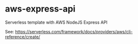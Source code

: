 # aws-express-api
Serverless template with AWS NodeJS Express API

See: https://serverless.com/framework/docs/providers/aws/cli-reference/create/

